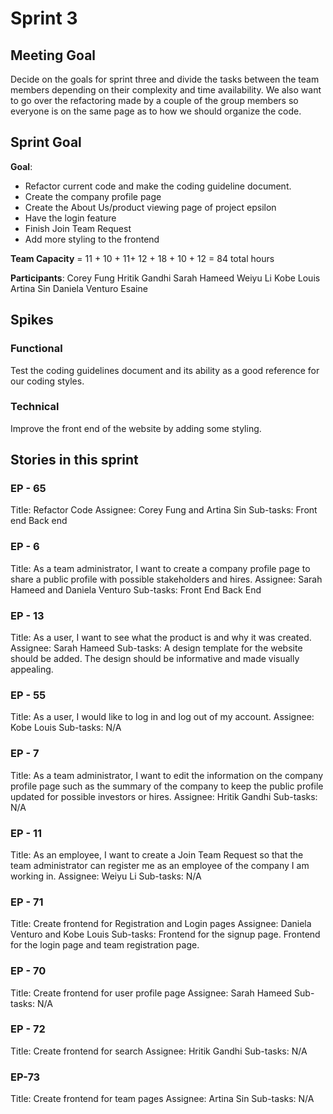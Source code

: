 # Sprint 3
## Meeting Goal
Decide on the goals for sprint three and divide the tasks between the team members depending on their complexity and time availability. We also want to go over the refactoring made by a couple of the group members so everyone is on the same page as to how we should organize the code.

## Sprint Goal
**Goal**:
- Refactor current code and make the coding guideline document. 
- Create the company profile page
- Create the About Us/product viewing page of project epsilon
- Have the login feature
- Finish Join Team Request
- Add more styling to the frontend

**Team Capacity** = 11 + 10 + 11+ 12 + 18 + 10 + 12 = 84 total hours

**Participants**:
Corey Fung
Hritik Gandhi
Sarah Hameed
Weiyu Li
Kobe Louis
Artina Sin
Daniela Venturo Esaine

## Spikes
### Functional
Test the coding guidelines document and its ability as a good reference for our coding styles.
### Technical
Improve the front end of the website by adding some styling.

## Stories in this sprint
### EP - 65
Title: Refactor Code
Assignee: Corey Fung and Artina Sin
Sub-tasks:
Front end
Back end

### EP - 6
Title: As a team administrator, I want to create a company profile page to share a public profile with possible stakeholders and hires.
Assignee: Sarah Hameed and Daniela Venturo
Sub-tasks: 
Front End
Back End

### EP - 13
Title: As a user, I want to see what the product is and why it was created.
Assignee: Sarah Hameed
Sub-tasks:
A design template for the website should be added.
The design should be informative and made visually appealing.

### EP - 55
Title: As a user, I would like to log in and log out of my account.
Assignee: Kobe Louis
Sub-tasks: N/A

### EP - 7
Title: As a team administrator, I want to edit the information on the company profile page such as the summary of the company to keep the public profile updated for possible investors or hires.
Assignee: Hritik Gandhi
Sub-tasks: N/A

### EP - 11
Title: As an employee, I want to create a Join Team Request so that the team administrator can register me as an employee of the company I am working in.
Assignee: Weiyu Li
Sub-tasks: N/A

### EP - 71
Title: Create frontend for Registration and Login pages
Assignee: Daniela Venturo and Kobe Louis
Sub-tasks:
Frontend for the signup page.
Frontend for the login page and team registration page.

### EP - 70
Title: Create frontend for user profile page
Assignee: Sarah Hameed
Sub-tasks: N/A

### EP - 72
Title: Create frontend for search
Assignee: Hritik Gandhi
Sub-tasks: N/A

### EP-73
Title: Create frontend for team pages
Assignee: Artina Sin
Sub-tasks: N/A


